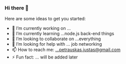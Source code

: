 ### Hi there 👋


Here are some ideas to get you started:

- 🔭 I’m currently working on ...
- 🌱 I’m currently learning ...node.js back-end things
- 👯 I’m looking to collaborate on ...everything
- 🤔 I’m looking for help with ... job networking
- 📫 How to reach me: ...petrauskas.justas@gmail.com
- ⚡ Fun fact: ... will be added later

